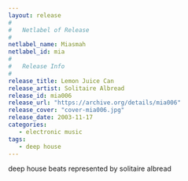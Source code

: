 ```yaml
---
layout: release
#
#   Netlabel of Release
#
netlabel_name: Miasmah
netlabel_id: mia
#
#   Release Info
#
release_title: Lemon Juice Can
release_artist: Solitaire Albread
release_id: mia006
release_url: "https://archive.org/details/mia006"
release_cover: "cover-mia006.jpg"
release_date: 2003-11-17
categories:
   - electronic music
tags:
   - deep house
---
```

deep house beats represented by solitaire albread
